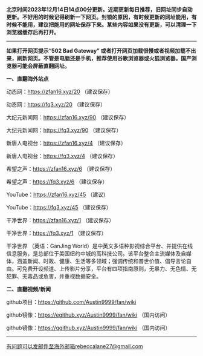 **北京时间2023年12月14日14点00分更新。近期更新每日推荐，旧网址同步自动更新。不好用的时候记得刷新一下网页。封锁的原因，有时候更新的网址能用，有时候不能用，建议把能用的网址保存下来。某些内容如果没有更新，可以清理一下浏览器缓存后再打开。**

***

**如果打开网页提示“502 Bad Gateway” 或者打开网页加载很慢或者视频加载不出来，刷新网页。不管是电脑还是手机，推荐使用谷歌浏览器或火狐浏览器。国产浏览器可能会屏蔽直翻网址。**

**一、直翻海外站点**

动态网：https://zfan16.xyz/20 （建议保存）

动态网：https://fq3.xyz/20 （建议保存）

大纪元新闻网：https://zfan16.xyz/90 （建议保存）

大纪元新闻网：https://fq3.xyz/90 （建议保存）

新唐人电视台：https://zfan16.xyz/4 （建议保存）

新唐人电视台：https://fq3.xyz/4 （建议保存）

希望之声：https://zfan16.xyz/6 （建议保存）

希望之声：https://fq3.xyz/6 （建议保存）

YouTube：https://zfan16.xyz/45 （建议)

YouTube：https://fq3.xyz/45 （建议保存）

干净世界：https://zfan16.xyz/1 （建议保存）


干净世界：https://fq3.xyz/1 （建议保存）

干净世界 （英语：GanJing World）是中英文多语种影视综合平台、并提供在线信息服务，是总部位于美国纽约中城的高科技公司。该平台整合主流媒体及自媒体，涵盖新闻、时政、健康、生活等多领域；强调传统和普世价值、倡导言论自由。可免费开设频道、上传影片分享，平台有四项指南原则，无暴力、无色情、无犯罪、无毒品或危害，并重视数据安全。

**二、直翻视频/新闻**

github项目：https://github.com/Austin9999/fan/wiki

github镜像：https://egithub.xyz/Austin9999/fan/wiki （国内访问）

github镜像：https://ggithub.xyz/Austin9999/fan/wiki （国内访问）

***


有问题可以发邮件至海外邮箱rebeccalane27@gmail.com

